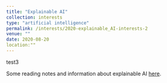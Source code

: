 ```yaml
---
title: "Explainable AI"
collection: interests
type: "artificial intelligence"
permalink: /interests/2020-explainable_AI-interests-2
venue: ""
date: 2020-08-20
location:""
---
```


test3

Some reading notes and information about explainable AI <a href="https://mzufferey.github.io/explainable_AI/">here</a>.
